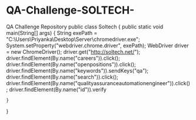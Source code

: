 # QA-Challenge-SOLTECH-
QA Challenge Repository
public class Soltech { 
	public static void main(String[] args) {
		String exePath = "C:\\Users\\Priyanka\\Desktop\\Server\\chromedriver.exe";
		System.setProperty("webdriver.chrome.driver", exePath);
		WebDriver driver = new ChromeDriver();
		driver.get("http://soltech.net/");
		driver.findElement(By.name("careers")).click();
		driver.findElement(By.name("openpositions")).click();
		driver.findElement(By.name("keywords")).sendKeys("qa");
		driver.findElement(By.name("search")).click();
		driver.findElement(By.name("qualityassuranceautomationengineer")).click();
		driver.findElement(By.name("id")).verify
		
    
	}
}
